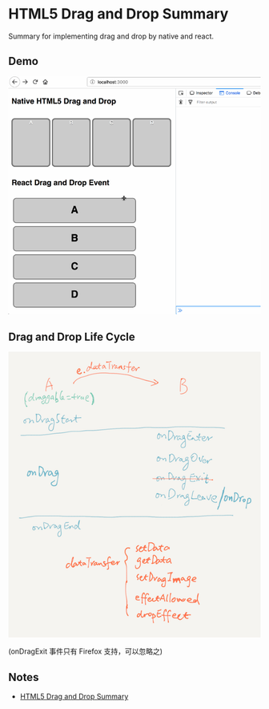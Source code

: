 # HTML5 Drag and Drop Summary

Summary for implementing drag and drop by native and react.

## Demo

![](./art/demo.gif)

## Drag and Drop Life Cycle

![](./art/life-cycle.png)

(onDragExit 事件只有 Firefox 支持，可以忽略之)

## Notes

- [HTML5 Drag and Drop Summary](./notes/html5-dnd-summary.md)

